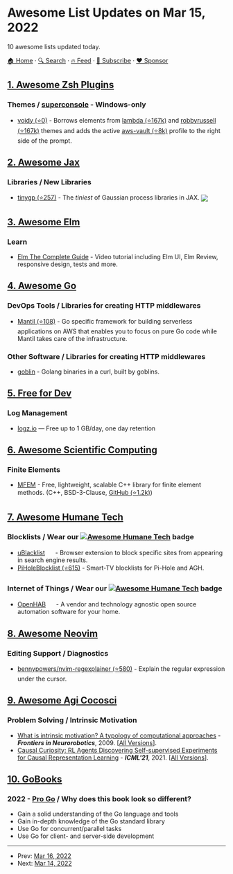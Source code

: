 # Awesome List Updates on Mar 15, 2022

10 awesome lists updated today.

[🏠 Home](/README.md) · [🔍 Search](https://www.trackawesomelist.com/search/) · [🔥 Feed](https://www.trackawesomelist.com/rss.xml) · [📮 Subscribe](https://trackawesomelist.us17.list-manage.com/subscribe?u=d2f0117aa829c83a63ec63c2f&id=36a103854c) · [❤️  Sponsor](https://github.com/sponsors/theowenyoung)



## [1. Awesome Zsh Plugins](/content/unixorn/awesome-zsh-plugins/README.md)

### Themes / [superconsole](https://github.com/alexchmykhalo/superconsole) - Windows-only

*   [voidy (⭐0)](https://github.com/rwejdling/voidy) - Borrows elements from [lambda (⭐167k)](https://github.com/ohmyzsh/ohmyzsh/blob/master/themes/lambda.zsh-theme) and [robbyrussell (⭐167k)](https://github.com/ohmyzsh/ohmyzsh/blob/master/themes/robbyrussell.zsh-theme) themes and adds the active [aws-vault (⭐8k)](https://github.com/99designs/aws-vault) profile to the right side of the prompt.

## [2. Awesome Jax](/content/n2cholas/awesome-jax/README.md)

### Libraries / New Libraries

*   [tinygp (⭐257)](https://github.com/dfm/tinygp) - The *tiniest* of Gaussian process libraries in JAX. <img src="https://img.shields.io/github/stars/dfm/tinygp?style=social" align="center">

## [3. Awesome Elm](/content/sporto/awesome-elm/README.md)

### Learn

*   [Elm The Complete Guide](https://www.udemy.com/course/elm-the-complete-guide/) - Video tutorial including Elm UI, Elm Review, responsive design, tests and more.

## [4. Awesome Go](/content/avelino/awesome-go/README.md)

### DevOps Tools / Libraries for creating HTTP middlewares

*   [Mantil (⭐108)](https://github.com/mantil-io/mantil) - Go specific framework for building serverless applications on AWS that enables you to focus on pure Go code while Mantil takes care of the infrastructure.

### Other Software / Libraries for creating HTTP middlewares

*   [goblin](https://goblin.reaper.im) - Golang binaries in a curl, built by goblins.

## [5. Free for Dev](/content/ripienaar/free-for-dev/README.md)

### Log Management

*   [logz.io](https://logz.io/) — Free up to 1 GB/day, one day retention

## [6. Awesome Scientific Computing](/content/nschloe/awesome-scientific-computing/README.md)

### Finite Elements

*   [MFEM](https://mfem.org) - Free, lightweight, scalable C++ library for finite element methods.
    (C++, BSD-3-Clause, [GitHub (⭐1.2k)](https://github.com/mfem/mfem))

## [7. Awesome Humane Tech](/content/humanetech-community/awesome-humane-tech/README.md)

### Blocklists / Wear our   [![Awesome Humane Tech](https://raw.githubusercontent.com/humanetech-community/awesome-humane-tech/main/humane-tech-badge.svg?sanitize=true)](https://github.com/humanetech-community/awesome-humane-tech)   badge

*   [uBlacklist](https://iorate.github.io/ublacklist/docs) [<img src="https://raw.githubusercontent.com/humanetech-community/awesome-humane-tech/main/logo/github.svg?sanitize=true" width="16"/>](https://github.com/iorate/uBlacklist) - Browser extension to block specific sites from appearing in search engine results.
*   [PiHoleBlocklist (⭐615)](https://github.com/Perflyst/PiHoleBlocklist) - Smart-TV blocklists for Pi-Hole and AGH.

### Internet of Things / Wear our   [![Awesome Humane Tech](https://raw.githubusercontent.com/humanetech-community/awesome-humane-tech/main/humane-tech-badge.svg?sanitize=true)](https://github.com/humanetech-community/awesome-humane-tech)   badge

*   [OpenHAB](https://www.openhab.org/) [<img src="https://raw.githubusercontent.com/humanetech-community/awesome-humane-tech/main/logo/github.svg?sanitize=true" width="16"/>](https://github.com/openhab) - A vendor and technology agnostic open source automation software for your home.

## [8. Awesome Neovim](/content/rockerBOO/awesome-neovim/README.md)

### Editing Support / Diagnostics

*   [bennypowers/nvim-regexplainer (⭐580)](https://github.com/bennypowers/nvim-regexplainer) - Explain the regular expression under the cursor.

## [9. Awesome Agi Cocosci](/content/YuzheSHI/awesome-agi-cocosci/README.md)

### Problem Solving / Intrinsic Motivation

*   [What is intrinsic motivation? A typology of computational approaches](https://www.frontiersin.org/articles/10.3389/neuro.12.006.2007/full) - ***Frontiers in Neurorobotics***, 2009. \[[All Versions](https://scholar.google.com/scholar?cluster=11901343819872275353\&hl=en\&as_sdt=0,5)].
*   [Causal Curiosity: RL Agents Discovering Self-supervised Experiments for Causal Representation Learning](https://arxiv.org/abs/2010.03110) - ***ICML'21***, 2021. \[[All Versions](https://scholar.google.com/scholar?cluster=4880520597219138666\&hl=en\&as_sdt=0,5)].

## [10. GoBooks](/content/dariubs/GoBooks/README.md)

### 2022 - [Pro Go](https://link.springer.com/book/10.1007/978-1-4842-7355-5) / Why does this book look so different?

*   Gain a solid understanding of the Go language and tools
*   Gain in-depth knowledge of the Go standard library
*   Use Go for concurrent/parallel tasks
*   Use Go for client- and server-side development

---

- Prev: [Mar 16, 2022](/content/2022/03/16/README.md)
- Next: [Mar 14, 2022](/content/2022/03/14/README.md)